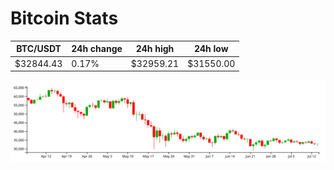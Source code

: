 # Bitcoin Stats

BTC/USDT|24h change|24h high|24h low|
|---|---|---|---|
|$32844.43|0.17%|$32959.21|$31550.00|

<img src="./chart.svg">
